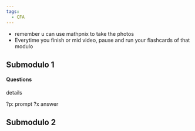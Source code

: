 ```yaml
---
tags:
  - CFA
---
```

- remember u can use mathpnix to take the photos
- Everytime you finish or mid video, pause and run your flashcards of that modulo

## Submodulo 1

#### Questions

details

?p: prompt
?x
answer
##  Submodulo 2




